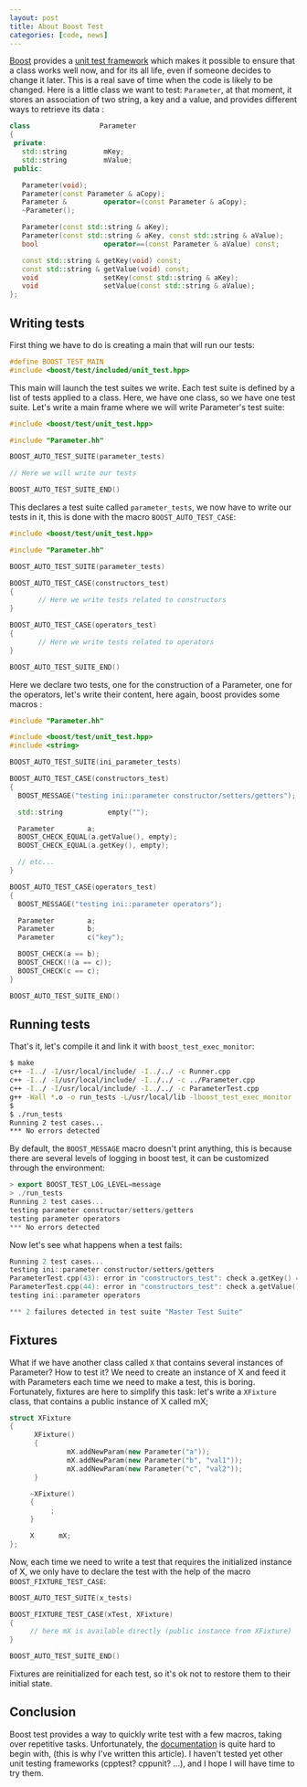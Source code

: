 ```yaml
---
layout: post
title: About Boost Test
categories: [code, news]
---
```


[Boost](http://www.boost.org/) provides a [unit test framework](http://www.boost.org/doc/libs/1_40_0/libs/test/doc/html/index.html) which makes it possible to ensure
that a class works well now, and for its all life, even if someone
decides to change it later. This is a real save of time when the code
is likely to be changed. Here is a little class we want to test:
`Parameter`, at that moment, it stores an association of two string,
a key and a value, and provides different ways to retrieve its data :

```c++
class                 Parameter
{
 private:
   std::string         mKey;
   std::string         mValue;
 public:

   Parameter(void);
   Parameter(const Parameter & aCopy);
   Parameter &         operator=(const Parameter & aCopy);
   ~Parameter();

   Parameter(const std::string & aKey);
   Parameter(const std::string & aKey, const std::string & aValue);
   bool                operator==(const Parameter & aValue) const;

   const std::string & getKey(void) const;
   const std::string & getValue(void) const;
   void                setKey(const std::string & aKey);
   void                setValue(const std::string & aValue);
};
```

## Writing tests

First thing we have to do is creating a main that will run our tests:

```c++
#define BOOST_TEST_MAIN
#include <boost/test/included/unit_test.hpp>
```

This main will launch the test suites we write. Each test suite is
defined by a list of tests applied to a class. Here, we have one
class, so we have one test suite. Let's write a main frame where we
will write Parameter's test suite:

```c++
#include <boost/test/unit_test.hpp>

#include "Parameter.hh"

BOOST_AUTO_TEST_SUITE(parameter_tests)

// Here we will write our tests

BOOST_AUTO_TEST_SUITE_END()
```

This declares a test suite called `parameter_tests`, we now have to
write our tests in it, this is done with the macro
`BOOST_AUTO_TEST_CASE`:

```c++
#include <boost/test/unit_test.hpp>

#include "Parameter.hh"

BOOST_AUTO_TEST_SUITE(parameter_tests)

BOOST_AUTO_TEST_CASE(constructors_test)
{
       // Here we write tests related to constructors
}

BOOST_AUTO_TEST_CASE(operators_test)
{
       // Here we write tests related to operators
}

BOOST_AUTO_TEST_SUITE_END()
```

Here we declare two tests, one for the construction of a Parameter,
one for the operators, let's write their content, here again, boost
provides some macros :

```c++
#include "Parameter.hh"

#include <boost/test/unit_test.hpp>
#include <string>

BOOST_AUTO_TEST_SUITE(ini_parameter_tests)

BOOST_AUTO_TEST_CASE(constructors_test)
{
  BOOST_MESSAGE("testing ini::parameter constructor/setters/getters");

  std::string           empty("");

  Parameter        a;
  BOOST_CHECK_EQUAL(a.getValue(), empty);
  BOOST_CHECK_EQUAL(a.getKey(), empty);

  // etc...
}

BOOST_AUTO_TEST_CASE(operators_test)
{
  BOOST_MESSAGE("testing ini::parameter operators");

  Parameter        a;
  Parameter        b;
  Parameter        c("key");

  BOOST_CHECK(a == b);
  BOOST_CHECK(!(a == c));
  BOOST_CHECK(c == c);
}

BOOST_AUTO_TEST_SUITE_END()
```

## Running tests

That's it, let's compile it and link it with
`boost_test_exec_monitor`:

```bash
$ make
c++ -I../ -I/usr/local/include/ -I../../ -c Runner.cpp
c++ -I../ -I/usr/local/include/ -I../../ -c ../Parameter.cpp
c++ -I../ -I/usr/local/include/ -I../../ -c ParameterTest.cpp
g++ -Wall *.o -o run_tests -L/usr/local/lib -lboost_test_exec_monitor
$
$ ./run_tests 
Running 2 test cases...
*** No errors detected
```

By default, the `BOOST_MESSAGE` macro doesn't print anything, this is
because there are several levels of logging in boost test, it can be
customized through the environment:

```c++
> export BOOST_TEST_LOG_LEVEL=message
> ./run_tests 
Running 2 test cases...
testing parameter constructor/setters/getters
testing parameter operators
*** No errors detected
```

Now let's see what happens when a test fails:

```c++
Running 2 test cases...
testing ini::parameter constructor/setters/getters
ParameterTest.cpp(43): error in "constructors_test": check a.getKey() == d.getKey() failed [ != key]
ParameterTest.cpp(44): error in "constructors_test": check a.getValue() == d.getValue() failed [ != value]
testing ini::parameter operators

*** 2 failures detected in test suite "Master Test Suite"
```

## Fixtures

What if we have another class called `X` that contains several
instances of Parameter? How to test it? We need to create an instance
of X and feed it with Parameters each time we need to make a test,
this is boring.  Fortunately, fixtures are here to simplify this task:
let's write a `XFixture` class, that contains a public instance of X
called mX;

```c++
struct XFixture
{
      XFixture()
      {
              mX.addNewParam(new Parameter("a"));
              mX.addNewParam(new Parameter("b", "val1"));
              mX.addNewParam(new Parameter("c", "val2"));
      }

     ~XFixture()
     {
          ;
     }

     X      mX;
};
```

Now, each time we need to write a test that requires the initialized
instance of X, we only have to declare the test with the help of the
macro `BOOST_FIXTURE_TEST_CASE`:

```c++
BOOST_AUTO_TEST_SUITE(x_tests)

BOOST_FIXTURE_TEST_CASE(xTest, XFixture)
{
     // here mX is available directly (public instance from XFixture)
}

BOOST_AUTO_TEST_SUITE_END()
```

Fixtures are reinitialized for each test, so it's ok not to restore
them to their initial state.

## Conclusion

Boost test provides a way to quickly write test with a few macros,
taking over repetitive tasks. Unfortunately, the
[documentation](http://www.boost.org/doc/libs/1_40_0/libs/test/doc/html/intro.html)
is quite hard to begin with, (this is why I've written this article).
I haven't tested yet other unit testing frameworks (cpptest? cppunit?
...), and I hope I will have time to try them.
